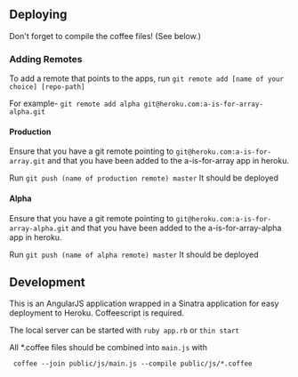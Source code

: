 ## Deploying

Don't forget to compile the coffee files!  (See below.)

### Adding Remotes

To add a remote that points to the apps, run `git remote add [name of your choice] [repo-path]`

For example- `git remote add alpha git@heroku.com:a-is-for-array-alpha.git`

#### Production
Ensure that you have a git remote pointing to `git@heroku.com:a-is-for-array.git` and that
you have been added to the a-is-for-array app in heroku.

Run `git push (name of production remote) master`  It should be deployed

#### Alpha
Ensure that you have a git remote pointing to `git@heroku.com:a-is-for-array-alpha.git` and that
you have been added to the a-is-for-array-alpha app in heroku.

Run `git push (name of alpha remote) master`  It should be deployed

## Development

This is an AngularJS application wrapped in a Sinatra application for easy deployment to Heroku.  Coffeescript is required.

The local server can be started with `ruby app.rb` or `thin start`

All *.coffee files should be combined into `main.js` with

     coffee --join public/js/main.js --compile public/js/*.coffee

